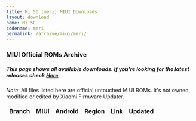 ```yaml
---
title: Mi 5C (meri) MIUI Downloads
layout: download
name: Mi 5C
codename: meri
permalink: /archive/miui/meri/
---
```

### MIUI Official ROMs Archive
##### This page shows all available downloads. If you're looking for the latest releases check [Here](/miui/meri/).
*Note*: All files listed here are official untouched MIUI ROMs. It's not owned, modified or edited by Xiaomi Firmware Updater.

<div class="table-responsive-md" id="table-wrapper">
<table id="miui" class="display dt-responsive compact table table-striped table-hover table-sm">
    <thead class="thead-dark">
        <tr>
            <th>Branch</th>
            <th>MIUI</th>
            <th>Android</th>
            <th>Region</th>
            <th>Link</th>
            <th>Updated</th>
        </tr>
    </thead>
    <script>loadMiuiArchive('meri')</script>
</table>
</div>

